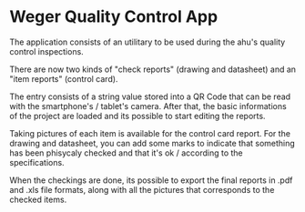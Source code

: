 # Weger Quality Control App
The application consists of an utilitary to be used during the ahu's quality control inspections.

There are now two kinds of "check reports" (drawing and datasheet) and an "item reports" (control card).

The entry consists of a string value stored into a QR Code that can be read with the smartphone's / tablet's camera.
After that, the basic informations of the project are loaded and its possible to start editing the reports.

Taking pictures of each item is available for the control card report.
For the drawing and datasheet, you can add some marks to indicate that something has been phisycaly checked and that it's ok / according to the specifications.

When the checkings are done, its possible to export the final reports in .pdf and .xls file formats, along with all the pictures that corresponds to the checked items.
